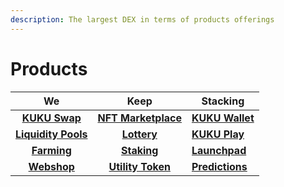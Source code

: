 ```yaml
---
description: The largest DEX in terms of products offerings
---
```


# Products

|                                          We                                         |                                 Keep                                | Stacking                                                                    |
| :---------------------------------------------------------------------------------: | :-----------------------------------------------------------------: | --------------------------------------------------------------------------- |
|         ****[**KUKU Swap**](../../../products/the-exchange/kuku-swap.md)****        | ****[**NFT Marketplace**](../../../products/nft-marketplace.md)**** | ****[**KUKU Wallet**](../../../products/future-products/kuku-wallet.md)**** |
| ****[**Liquidity Pools**](../../../products/the-exchange/liquidity-provider.md)**** |         ****[**Lottery**](../../../products/lottery.md)****         | ****[**KUKU Play**](../../../products/future-products/kuku-play/)****       |
|            ****[**Farming**](../../../products/the-exchange/pools.md)****           |    ****[**Staking**](../../../products/the-exchange/farms.md)****   | ****[**Launchpad**](../../../products/future-products/launchpad.md)****     |
|         ****[**Webshop**](../../../products/future-products/webshop.md)****         |               ****[**Utility Token**](payments.md)****              | ****[**Predictions**](../../../products/future-products/predictions.md)**** |
